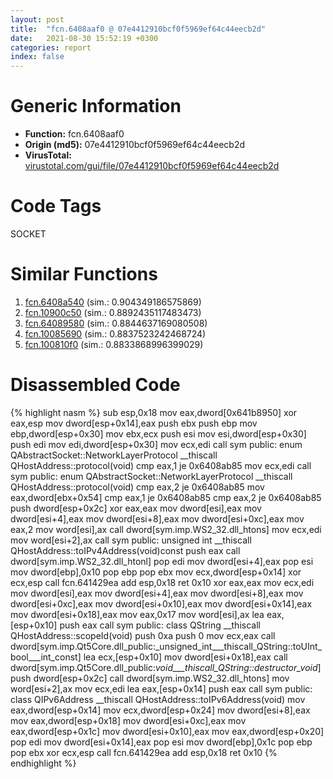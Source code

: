 ```yaml
---
layout: post
title:  "fcn.6408aaf0 @ 07e4412910bcf0f5969ef64c44eecb2d"
date:   2021-08-30 15:52:19 +0300
categories: report
index: false
---
```


# Generic Information
- **Function:** fcn.6408aaf0
- **Origin (md5):** 07e4412910bcf0f5969ef64c44eecb2d
- **VirusTotal:** [virustotal.com/gui/file/07e4412910bcf0f5969ef64c44eecb2d][virustotal_ref]

# Code Tags
<span class="tag" id="SOCKET">SOCKET</span>


# Similar Functions

1. [fcn.6408a540][similar_1_ref] (sim.: 0.904349186575869)
2. [fcn.10900c50][similar_2_ref] (sim.: 0.8892435117483473)
3. [fcn.64089580][similar_3_ref] (sim.: 0.8844637169080508)
4. [fcn.10085690][similar_4_ref] (sim.: 0.8837523242468724)
5. [fcn.100810f0][similar_5_ref] (sim.: 0.8833868996399029)


# Disassembled Code

{% highlight nasm %}
sub esp,0x18
mov eax,dword[0x641b8950]
xor eax,esp
mov dword[esp+0x14],eax
push ebx
push ebp
mov ebp,dword[esp+0x30]
mov ebx,ecx
push esi
mov esi,dword[esp+0x30]
push edi
mov edi,dword[esp+0x30]
mov ecx,edi
call sym public: enum QAbstractSocket::NetworkLayerProtocol __thiscall QHostAddress::protocol(void)
cmp eax,1
je 0x6408ab85
mov ecx,edi
call sym public: enum QAbstractSocket::NetworkLayerProtocol __thiscall QHostAddress::protocol(void)
cmp eax,2
je 0x6408ab85
mov eax,dword[ebx+0x54]
cmp eax,1
je 0x6408ab85
cmp eax,2
je 0x6408ab85
push dword[esp+0x2c]
xor eax,eax
mov dword[esi],eax
mov dword[esi+4],eax
mov dword[esi+8],eax
mov dword[esi+0xc],eax
mov eax,2
mov word[esi],ax
call dword[sym.imp.WS2_32.dll_htons]
mov ecx,edi
mov word[esi+2],ax
call sym public: unsigned int __thiscall QHostAddress::toIPv4Address(void)const
push eax
call dword[sym.imp.WS2_32.dll_htonl]
pop edi
mov dword[esi+4],eax
pop esi
mov dword[ebp],0x10
pop ebp
pop ebx
mov ecx,dword[esp+0x14]
xor ecx,esp
call fcn.641429ea
add esp,0x18
ret 0x10
xor eax,eax
mov ecx,edi
mov dword[esi],eax
mov dword[esi+4],eax
mov dword[esi+8],eax
mov dword[esi+0xc],eax
mov dword[esi+0x10],eax
mov dword[esi+0x14],eax
mov dword[esi+0x18],eax
mov eax,0x17
mov word[esi],ax
lea eax,[esp+0x10]
push eax
call sym public: class QString __thiscall QHostAddress::scopeId(void)
push 0xa
push 0
mov ecx,eax
call dword[sym.imp.Qt5Core.dll_public:_unsigned_int___thiscall_QString::toUInt_bool___int_const]
lea ecx,[esp+0x10]
mov dword[esi+0x18],eax
call dword[sym.imp.Qt5Core.dll_public:_void___thiscall_QString::destructor_void_]
push dword[esp+0x2c]
call dword[sym.imp.WS2_32.dll_htons]
mov word[esi+2],ax
mov ecx,edi
lea eax,[esp+0x14]
push eax
call sym public: class QIPv6Address __thiscall QHostAddress::toIPv6Address(void)
mov eax,dword[esp+0x14]
mov ecx,dword[esp+0x24]
mov dword[esi+8],eax
mov eax,dword[esp+0x18]
mov dword[esi+0xc],eax
mov eax,dword[esp+0x1c]
mov dword[esi+0x10],eax
mov eax,dword[esp+0x20]
pop edi
mov dword[esi+0x14],eax
pop esi
mov dword[ebp],0x1c
pop ebp
pop ebx
xor ecx,esp
call fcn.641429ea
add esp,0x18
ret 0x10
{% endhighlight %}


[similar_1_ref]: /report/fcn.6408a540@07e4412910bcf0f5969ef64c44eecb2d
[similar_2_ref]: /report/fcn.10900c50@2585b133c2e70968905cce13b1fc2654
[similar_3_ref]: /report/fcn.64089580@07e4412910bcf0f5969ef64c44eecb2d
[similar_4_ref]: /report/fcn.10085690@8761fe5e7bef67f1579f600248f8f0cc
[similar_5_ref]: /report/fcn.100810f0@8761fe5e7bef67f1579f600248f8f0cc
[virustotal_ref]: https://www.virustotal.com/gui/file/07e4412910bcf0f5969ef64c44eecb2d
